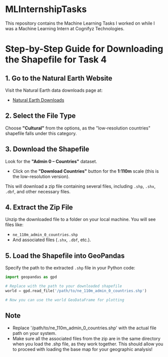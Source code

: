 # MLInternshipTasks
This repository contains the Machine Learning Tasks I worked on while I was a Machine Learning Intern at Cognifyz Technologies.

# Step-by-Step Guide for Downloading the Shapefile for Task 4

## 1. Go to the Natural Earth Website
Visit the Natural Earth data downloads page at:
- [Natural Earth Downloads](https://www.naturalearthdata.com/downloads/)

## 2. Select the File Type
Choose **"Cultural"** from the options, as the "low-resolution countries" shapefile falls under this category.

## 3. Download the Shapefile
Look for the **"Admin 0 – Countries"** dataset.
- Click on the **"Download Countries"** button for the **1:110m** scale (this is the low-resolution version).

This will download a zip file containing several files, including `.shp`, `.shx`, `.dbf`, and other necessary files.

## 4. Extract the Zip File
Unzip the downloaded file to a folder on your local machine. You will see files like:
- `ne_110m_admin_0_countries.shp`
- And associated files (`.shx`, `.dbf`, etc.).

## 5. Load the Shapefile into GeoPandas
Specify the path to the extracted `.shp` file in your Python code:

```python
import geopandas as gpd

# Replace with the path to your downloaded shapefile
world = gpd.read_file('/path/to/ne_110m_admin_0_countries.shp')

# Now you can use the world GeoDataFrame for plotting
```

## Note
- Replace '/path/to/ne_110m_admin_0_countries.shp' with the actual file path on your system.
- Make sure all the associated files from the zip are in the same directory when you load the .shp file, as they work together.
This should allow you to proceed with loading the base map for your geographic analysis!

